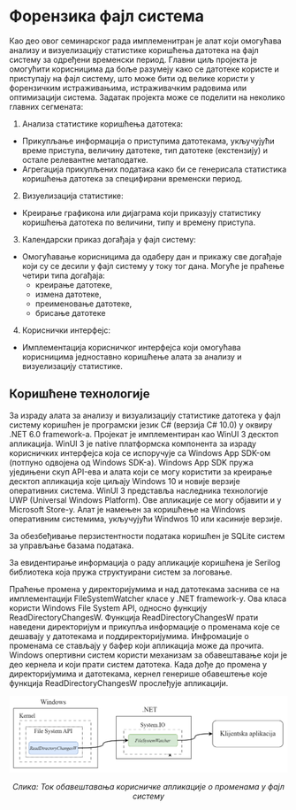 # Форензика фајл система



Као део овог семинарског рада имплеменитран је алат који омогућава анализу и визуелизацију статистике коришћења датотека на фајл систему за одређени временски период. Главни циљ пројекта је омогућити корисницима да боље разумеју како се датотеке користе и приступају на фајл систему, што може бити од велике користи у форензичким истраживањима, истраживачким радовима или оптимизацији система.
Задатак пројекта може се поделити на неколико главних сегмената:

1.	Анализа статистике коришћења датотека:
- Прикупљање информација о приступима датотекама, укључујући време приступа, величину датотеке, тип датотеке (екстензију) и остале релевантне метаподатке.
- Aгрегација прикупљених података како би се генерисала статистика коришћења датотека за специфирани временски период.
2.	Визуелизација статистике:
- Креирање графикона или дијаграма који приказују статистику коришћења датотека по величини, типу и времену приступа.
3.	Календарски приказ догађаја у фајл систему:
   - Омогућавање корисницима да одаберу дан и прикажу све догађаје који су се десили у фајл  систему у току тог дана. Могуће је праћење четири типа догађаја: 
     - креирање датотеке, 
     - измена датотеке,
     - преименовање датотеке,
     - брисање датотеке
4.	Кориснички интерфејс:
   - Имплементација корисничког интерфејса који омогућава корисницима једноставно коришћење алата за анализу и визуелизацију статистике.



## Коришћене технологије

За израду алата за анализу и визуализацију статистике датотека у фајл систему коришћен је програмски језик C# (верзија C# 10.0) у оквиру .NET 6.0 framework-а. Пројекат је имплементиран као WinUI 3 десктоп апликација. WinUI 3 је native платформска компонента за израду корисничких интерфејса која се испоручује са Windows App SDK-ом (потпуно одвојена од Windows SDK-а). Windows App SDK пружа уједињени скуп API-ева и алата који се могу користити за креирање десктоп апликација које циљају Windows 10 и новије верзије оперативних система. WinUI 3 представља наследника технологије UWP (Universal Windows Platform). Ове апликације се могу објавити и у Microsoft Store-у.
Алат је намењен за коришћење на Windows оперативним системима, укључујући Windwos 10 или касиније верзије. 

За обезбеђивање перзистентности података коришћен је SQLite систем за управљање базама података.

За евидентирање информација о раду апликације коришћена је Serilog библиотека која пружа структуирани систем за логовање.

Праћење промена у директоријумима и над датотекама заснива се на имплементацији FileSystemWatcher класе у .NET framework-у. Ова класа користи Windows File System API, oдносно функцију ReadDirectoryChangesW. Функција ReadDirectoryChangesW прати наведени директоријум и прикупља информације о променама које се дешавају у датотекама и поддиректоријумима. Инфромације о променама се стављају у бафер који апликација може да прочита. Windows опертивни систем користи механизам за обавештавање који је део кернела и који прати систем датотека. Када дође до промена у директоријумима и датотекама, кернел генерише обавештење које функција ReadDirectoryChangesW прослеђује апликацији.

![file-system-api](https://github.com/milos-lazovic-cs/file-system-forensics/blob/master/file-system-api.png)

<p style= "text-align: center;"> <i>Слика: Ток обавештавања корисничке апликације о променама у фајл систему</i></p>

